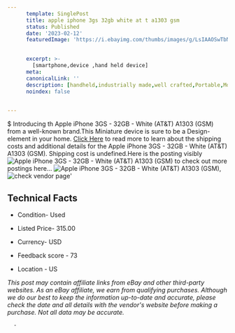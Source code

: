 ```yaml
---
      template: SinglePost
      title: apple iphone 3gs 32gb white at t a1303 gsm 
      status: Published
      date: '2023-02-12'
      featuredImage: 'https://i.ebayimg.com/thumbs/images/g/LsIAAOSwTbNj4qKB/s-l225.jpg'
       

      excerpt: >-
        [smartphone,device ,hand held device]
      meta:
      canonicalLink: ''
      description: [handheld,industrially made,well crafted,Portable,Mobile,Compact,Convenient,Lightweight,Maneuverable,Man-portable,Miniature,Carriable,Hand-held,Light,Holdable,Transportable,Mobile device,Pocket-sized,On-the-go,Wireless,Cordless,Compact size,Convenient size, smartphone,device ,hand held device]
      noindex: false
      

---
```

$
      Introducing th Apple iPhone 3GS - 32GB - White (AT&T) A1303 (GSM) from a well-known brand.This Miniature device  is sure to be a Design-element in your home. [Click Here](https://www.ebay.com/itm/115699143790?hash=item1af034d46e%3Ag%3ALsIAAOSwTbNj4qKB&mkevt=1&mkcid=1&mkrid=711-53200-19255-0&campid=%253CePNCampaignId%253E&customid=%253CreferenceId%253E&toolid=10049) to read more to learn about the shipping costs and additional details for the Apple iPhone 3GS - 32GB - White (AT&T) A1303 (GSM). Shipping cost is undefined.Here is the posting visibly ![Apple iPhone 3GS - 32GB - White (AT&T) A1303 (GSM)](https://i.ebayimg.com/thumbs/images/g/LsIAAOSwTbNj4qKB/s-l225.jpg) to check out more postings here... ![Apple iPhone 3GS - 32GB - White (AT&T) A1303 (GSM)](https://i.ebayimg.com/images/g/LsIAAOSwTbNj4qKB/s-l1600.jpg), ![check vendor page](https://origin-galleryplus.ebayimg.com/ws/web/115699143790_2_0_1/225x225.jpg,https://origin-galleryplus.ebayimg.com/ws/web/115699143790_3_0_1/225x225.jpg,https://origin-galleryplus.ebayimg.com/ws/web/115699143790_4_0_1/225x225.jpg,https://origin-galleryplus.ebayimg.com/ws/web/115699143790_5_0_1/225x225.jpg,https://origin-galleryplus.ebayimg.com/ws/web/115699143790_6_0_1/225x225.jpg)'

      

 ## Technical Facts 



     
      

 - Condition- Used 


      

 - Listed Price- 315.00 


      

 - Currency- USD 


      

 - Feedback score - 73 


      

 - Location - US 


      
      

 *_This post may contain affiliate links from eBay and other third-party websites. As an eBay affiliate, we earn from qualifying purchases. Although we do our best to keep the information up-to-date and accurate, please check the date and all details with the vendor's website before making a purchase. Not all data may be accurate._*




      -
